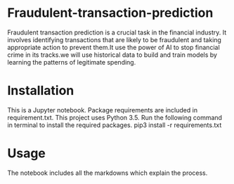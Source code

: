 # Fraudulent-transaction-prediction
Fraudulent transaction prediction is a crucial task in the financial industry. It involves identifying transactions that are likely to be fraudulent and taking appropriate action to prevent them.It use the power of AI to stop financial crime in its tracks.we will use historical data to build and train models by learning the patterns of legitimate spending.
# Installation
This is a Jupyter notebook. Package requirements are included in requirement.txt. This project uses Python 3.5. Run the following command in terminal to install the required packages. pip3 install -r requirements.txt
# Usage
The notebook includes all the markdowns which explain the process.
